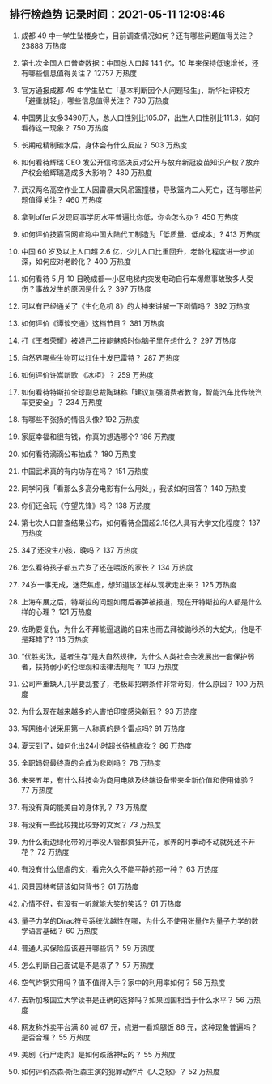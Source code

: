 
## 排行榜趋势 记录时间：2021-05-11 12:08:46
  
  1. 成都 49 中一学生坠楼身亡，目前调查情况如何？还有哪些问题值得关注？ 23888 万热度
    
  2. 第七次全国人口普查数据：中国总人口超 14.1 亿，10 年来保持低速增长，还有哪些信息值得关注？ 12757 万热度
    
  3. 官方通报成都 49 中学生坠亡「基本判断因个人问题轻生」，新华社评校方「避重就轻」，哪些信息值得关注？ 780 万热度
    
  4. 中国男比女多3490万人，总人口性别比105.07，出生人口性别比111.3，如何看待这一现象？ 750 万热度
    
  5. 长期戒精制碳水后，身体会有什么反应？ 503 万热度
    
  6. 如何看待辉瑞 CEO 发公开信称坚决反对公开与放弃新冠疫苗知识产权？放弃产权会给辉瑞造成多大影响？ 480 万热度
    
  7. 武汉两名高空作业工人因雷暴大风吊篮撞楼，导致篮内二人死亡，还有哪些问题值得关注？ 460 万热度
    
  8. 拿到offer后发现同事学历水平普遍比你低，你会怎么办？ 450 万热度
    
  9. 如何评价技嘉官网宣称中国大陆代工制造为「低质量、低成本」? 413 万热度
    
  10. 中国 60 岁及以上人口超 2.6 亿，少儿人口比重回升，老龄化程度进一步加深，如何应对老龄化？ 400 万热度
    
  11. 如何看待 5 月 10 日晚成都一小区电梯内突发电动自行车爆燃事故致多人受伤？事故发生的原因是什么？ 397 万热度
    
  12. 可以有已经通关了《生化危机 8》的大神来讲解一下剧情吗？ 392 万热度
    
  13. 如何评价《谭谈交通》这档节目？ 381 万热度
    
  14. 打《王者荣耀》被妲己二技能魅惑时你脑子里在想什么？ 297 万热度
    
  15. 自然界哪些生物可以扛住十发巴雷特？ 287 万热度
    
  16. 如何评价许嵩新歌 《冰柜》？ 259 万热度
    
  17. 如何看待特斯拉全球副总裁陶琳称「建议加强消费者教育，智能汽车比传统汽车更安全」？ 234 万热度
    
  18. 有哪些不张扬的情侣头像? 192 万热度
    
  19. 家庭幸福和很有钱，你真的想选哪个? 186 万热度
    
  20. 如何看待滴滴公布抽成？ 180 万热度
    
  21. 中国武术真的有内功存在吗？ 151 万热度
    
  22. 同学问我「看那么多高分电影有什么用处」，我该如何回答？ 140 万热度
    
  23. 你们还会玩《守望先锋》吗？ 138 万热度
    
  24. 第七次人口普查结果公布，如何看待全国超2.18亿人具有大学文化程度？ 137 万热度
    
  25. 34了还没生小孩，晚吗？ 137 万热度
    
  26. 怎么看待孩子都五六岁了还在喂饭的家长？ 134 万热度
    
  27. 24岁一事无成，迷茫焦虑，想知道该怎样从现状走出来？ 125 万热度
    
  28. 上海车展之后，特斯拉的问题如雨后春笋被报道，现在开特斯拉的人都是什么样的心理？ 121 万热度
    
  29. 佐助要复仇，为什么不拜能逼退鼬的自来也而去拜被鼬秒杀的大蛇丸，他是不是拜错了? 116 万热度
    
  30. “优胜劣汰，适者生存”是大自然规律，为什么人类社会会发展出一套保护弱者，扶持弱小的伦理观和法律法规呢？ 103 万热度
    
  31. 公司严重缺人几乎要乱套了，老板却招聘条件非常苛刻，什么原因？ 100 万热度
    
  32. 为什么现在越来越多的人害怕印度感染新冠？ 93 万热度
    
  33. 写网络小说采用第一人称真的是个雷点吗? 91 万热度
    
  34. 夏天到了，如何化出24小时超长待机底妆？ 86 万热度
    
  35. 全职妈妈最终真的会成为悲剧吗？ 78 万热度
    
  36. 未来五年，有什么科技会为商用电脑及终端设备带来全新价值和使用体验？ 77 万热度
    
  37. 有没有真的能美白的身体乳？ 73 万热度
    
  38. 有没有一些比较拽比较野的文案？ 73 万热度
    
  39. 为什么街边绿化带的月季没人管都疯狂开花，家养的月季动不动就死还不开花？ 72 万热度
    
  40. 有没有什么很虐的文，看完久久不能平静的那一种？ 63 万热度
    
  41. 风景园林考研该如何背书？ 61 万热度
    
  42. 心情不好，有没有一听就能大笑的笑话？ 61 万热度
    
  43. 量子力学的Dirac符号系统优越性在哪，为什么不使用张量作为量子力学的数学语言基础？ 60 万热度
    
  44. 普通人买保险应该避开哪些坑？ 59 万热度
    
  45. 怎么判断自己面试是不是凉了？ 57 万热度
    
  46. 空气炸锅实用吗？值不值得入手？家中的利用率如何？ 56 万热度
    
  47. 去新加坡国立大学读书是正确的选择吗？如果回国相当于什么水平？ 56 万热度
    
  48. 网友称外卖平台满 80 减 67 元，点进一看鸡腿饭 86 元，这种现象普遍吗？是否合理？ 55 万热度
    
  49. 美剧《行尸走肉》是如何跌落神坛的？ 55 万热度
    
  50. 如何评价杰森·斯坦森主演的犯罪动作片《人之怒》？ 52 万热度
    